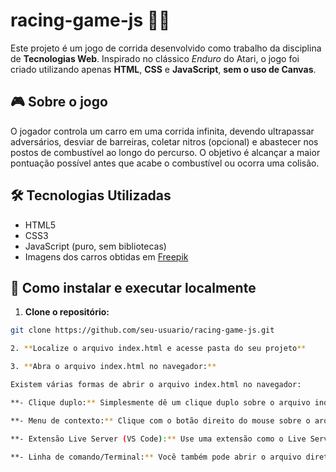# racing-game-js 🏁🚗

Este projeto é um jogo de corrida desenvolvido como trabalho da disciplina de **Tecnologias Web**. Inspirado no clássico *Enduro* do Atari, o jogo foi criado utilizando apenas **HTML**, **CSS** e **JavaScript**, **sem o uso de Canvas**.

## 🎮 Sobre o jogo

O jogador controla um carro em uma corrida infinita, devendo ultrapassar adversários, desviar de barreiras, coletar nitros (opcional) e abastecer nos postos de combustível ao longo do percurso. O objetivo é alcançar a maior pontuação possível antes que acabe o combustível ou ocorra uma colisão.

## 🛠 Tecnologias Utilizadas

- HTML5
- CSS3
- JavaScript (puro, sem bibliotecas)
- Imagens dos carros obtidas em [Freepik](https://www.freepik.com)


## 🚀 Como instalar e executar localmente

1. **Clone o repositório:**

```bash
git clone https://github.com/seu-usuario/racing-game-js.git

2. **Localize o arquivo index.html e acesse pasta do seu projeto**

3. **Abra o arquivo index.html no navegador:**

Existem várias formas de abrir o arquivo index.html no navegador:

**- Clique duplo:** Simplesmente dê um clique duplo sobre o arquivo index.html para abri-lo no navegador padrão do sistema.

**- Menu de contexto:** Clique com o botão direito do mouse sobre o arquivo index.html e escolha a opção de abrir com o navegador de sua preferência.

**- Extensão Live Server (VS Code):** Use uma extensão como o Live Server no Visual Studio Code para executar o arquivo localmente e visualizar o jogo em tempo real.

**- Linha de comando/Terminal:** Você também pode abrir o arquivo diretamente no navegador através do terminal ou linha de comando, usando o caminho adequado para o arquivo.

